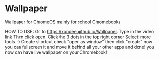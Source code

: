 # Wallpaper
Wallpaper for ChromeOS
mainly for school Chromebooks

HOW TO USE:
Go to https://xondee.github.io/Wallpaper.
Type in the video link
Then click open.
Click the 3 dots in the top right corner
Select: more tools -> Create shortcut
check "open as window" then click "create"
now you can fullscreen it and move it behind all your other apps
and done! you now can have live wallpaper on your Chromebook!

